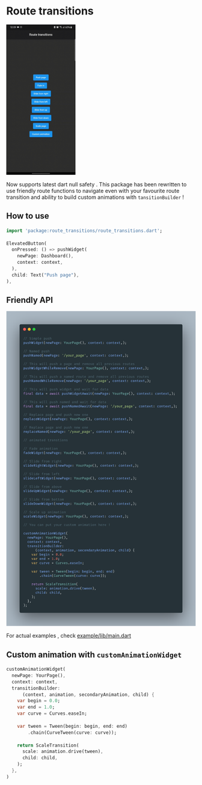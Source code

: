 # Route transitions

<img src="./media/example.gif" height="400">

Now supports latest dart null safety . This package has been rewritten to use friendly route functions to navigate even with your favourite route transition and ability to build custom animations with `tansitionBuilder` !

## How to use

```dart
import 'package:route_transitions/route_transitions.dart';

ElevatedButton(
  onPressed: () => pushWidget(
    newPage: Dashboard(),
    context: context,
  ),
  child: Text("Push page"),
),
```

## Friendly API

<img src="./media/friendly.png">

For actual examples , check [example/lib/main.dart](https://github.com/pacifio/route_transitions/blob/master/example/lib/main.dart)

## Custom animation with `customAnimationWidget`

```dart
customAnimationWidget(
  newPage: YourPage(),
  context: context,
  transitionBuilder:
      (context, animation, secondaryAnimation, child) {
    var begin = 0.0;
    var end = 1.0;
    var curve = Curves.easeIn;

    var tween = Tween(begin: begin, end: end)
        .chain(CurveTween(curve: curve));

    return ScaleTransition(
      scale: animation.drive(tween),
      child: child,
    );
  },
)
```
